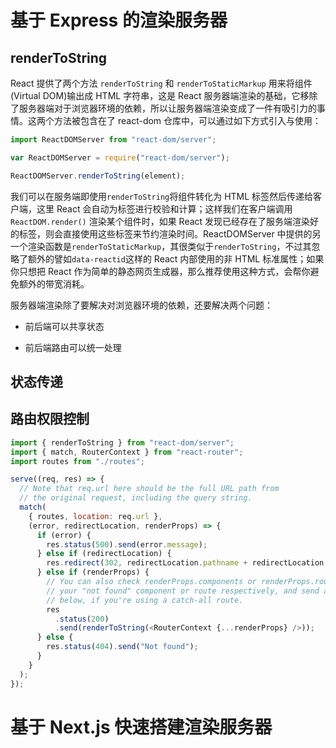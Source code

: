 # 基于 Express 的渲染服务器

## renderToString

React 提供了两个方法 `renderToString` 和 `renderToStaticMarkup` 用来将组件(Virtual DOM)输出成 HTML 字符串，这是 React 服务器端渲染的基础，它移除了服务器端对于浏览器环境的依赖，所以让服务器端渲染变成了一件有吸引力的事情。这两个方法被包含在了 react-dom 仓库中，可以通过如下方式引入与使用：

```js
import ReactDOMServer from "react-dom/server";

var ReactDOMServer = require("react-dom/server");

ReactDOMServer.renderToString(element);
```

我们可以在服务端即使用`renderToString`将组件转化为 HTML 标签然后传递给客户端，这里 React 会自动为标签进行校验和计算；这样我们在客户端调用 `ReactDOM.render()` 渲染某个组件时，如果 React 发现已经存在了服务端渲染好的标签，则会直接使用这些标签来节约渲染时间。ReactDOMServer 中提供的另一个渲染函数是`renderToStaticMarkup`，其很类似于`renderToString`，不过其忽略了额外的譬如`data-reactid`这样的 React 内部使用的非 HTML 标准属性；如果你只想把 React 作为简单的静态网页生成器，那么推荐使用这种方式，会帮你避免额外的带宽消耗。

服务器端渲染除了要解决对浏览器环境的依赖，还要解决两个问题：

- 前后端可以共享状态

- 前后端路由可以统一处理

## 状态传递

## 路由权限控制

```js
import { renderToString } from "react-dom/server";
import { match, RouterContext } from "react-router";
import routes from "./routes";

serve((req, res) => {
  // Note that req.url here should be the full URL path from
  // the original request, including the query string.
  match(
    { routes, location: req.url },
    (error, redirectLocation, renderProps) => {
      if (error) {
        res.status(500).send(error.message);
      } else if (redirectLocation) {
        res.redirect(302, redirectLocation.pathname + redirectLocation.search);
      } else if (renderProps) {
        // You can also check renderProps.components or renderProps.routes for
        // your "not found" component or route respectively, and send a 404 as
        // below, if you're using a catch-all route.
        res
          .status(200)
          .send(renderToString(<RouterContext {...renderProps} />));
      } else {
        res.status(404).send("Not found");
      }
    }
  );
});
```

# 基于 Next.js 快速搭建渲染服务器
